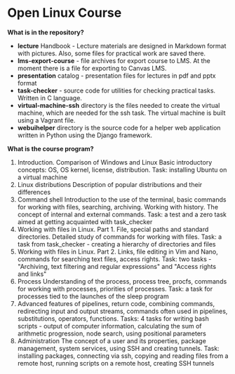 # Open Linux Course
**What is in the repository?**
- **lecture**  Handbook - Lecture materials are designed in Markdown format with pictures. Also, some files for practical work are saved there.
- **lms-export-course** - file archives for export course to LMS. At the moment there is a file for exporting to Canvas LMS.
- **presentation** catalog - presentation files for lectures in pdf and pptx format
- **task-checker** - source code for utilities for checking practical tasks. Written in C language.
- **virtual-machine-ssh** directory is the files needed to create the virtual machine, which are needed for the ssh task. The virtual machine is built using a Vagrant file.
- **webuihelper** directory is the source code for a helper web application written in Python using the Django framework.

**What is the course program?**

1. Introduction. Comparison of Windows and Linux Basic introductory concepts: OS, OS kernel, license, distribution. Task: installing Ubuntu on a virtual machine
2. Linux distributions Description of popular distributions and their differences
3. Command shell Introduction to the use of the terminal, basic commands for working with files, searching, archiving. Working with history. The concept of internal and external commands. Task: a test and a zero task aimed at getting acquainted with task_checker
4. Working with files in Linux. Part 1. File, special paths and standard directories. Detailed study of commands for working with files. Task: a task from task_checker - creating a hierarchy of directories and files
5. Working with files in Linux. Part 2. Links, file editing in Vim and Nano, commands for searching text files, access rights. Task: two tasks - "Archiving, text filtering and regular expressions" and "Access rights and links"
6. Process Understanding of the process, process tree, procfs, commands for working with processes, priorities of processes. Task: a task for processes tied to the launches of the sleep program 
7. Advanced features of pipelines, return code, combining commands, redirecting input and output streams, commands often used in pipelines, substitutions, operators, functions. Tasks: 4 tasks for writing bash scripts - output of computer information, calculating the sum of arithmetic progression, node search, using positional parameters
8. Administration The concept of a user and its properties, package management, system services, using SSH and creating tunnels. Task: installing packages, connecting via ssh, copying and reading files from a remote host, running scripts on a remote host, creating SSH tunnels
